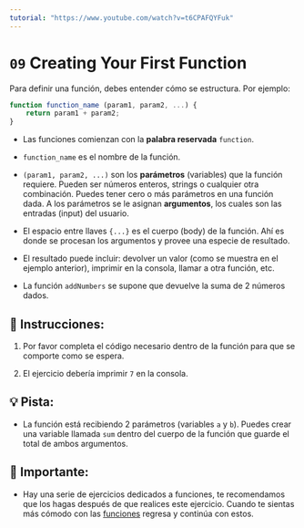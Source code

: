 ```yaml
---
tutorial: "https://www.youtube.com/watch?v=t6CPAFQYFuk"
---
```


# `09` Creating Your First Function

Para definir una función, debes entender cómo se estructura. Por ejemplo:

```js
function function_name (param1, param2, ...) {
    return param1 + param2;
}
```
- Las funciones comienzan con la **palabra reservada** `function`.

- `function_name` es el nombre de la función.

- `(param1, param2, ...)` son los **parámetros** (variables) que la función requiere. Pueden ser números enteros, strings o cualquier otra combinación. Puedes tener cero o más parámetros en una función dada. A los parámetros se le asignan **argumentos**, los cuales son las entradas (input) del usuario.

- El espacio entre llaves `{...}` es el cuerpo (body) de la función. Ahí es donde se procesan los argumentos y provee una especie de resultado.

- El resultado puede incluir: devolver un valor (como se muestra en el ejemplo anterior), imprimir en la consola, llamar a otra función, etc.

- La función `addNumbers` se supone que devuelve la suma de 2 números dados.

## 📝 Instrucciones:

1. Por favor completa el código necesario dentro de la función para que se comporte como se espera.

2. El ejercicio debería imprimir `7` en la consola.

## 💡 Pista:

+ La función está recibiendo 2 parámetros (variables `a` y `b`). Puedes crear una variable llamada `sum` dentro del cuerpo de la función que guarde el total de ambos argumentos. 

## 🔎 Importante: 

+ Hay una serie de ejercicios dedicados a funciones, te recomendamos que los hagas después de que realices este ejercicio. Cuando te sientas más cómodo con las [funciones](https://github.com/4GeeksAcademy/javascript-functions-exercises-tutorial) regresa y continúa con estos.
